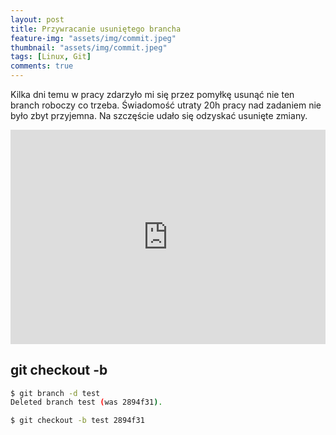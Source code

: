 ```yaml
---
layout: post
title: Przywracanie usuniętego brancha
feature-img: "assets/img/commit.jpeg"
thumbnail: "assets/img/commit.jpeg"
tags: [Linux, Git]
comments: true
---
```


Kilka dni temu w pracy zdarzyło mi się przez pomyłkę usunąć nie ten branch roboczy co trzeba. Świadomość utraty 20h pracy nad zadaniem nie było zbyt przyjemna. Na szczęście udało się odzyskać usunięte zmiany.

<div style="width:100%;height:0;padding-bottom:68%;position:relative;"><iframe src="https://giphy.com/embed/13YroVUrUrLCec" width="100%" height="100%" style="position:absolute" frameBorder="0" class="giphy-embed" allowFullScreen></iframe></div>

## git checkout -b

```bash
$ git branch -d test
Deleted branch test (was 2894f31).

$ git checkout -b test 2894f31
```